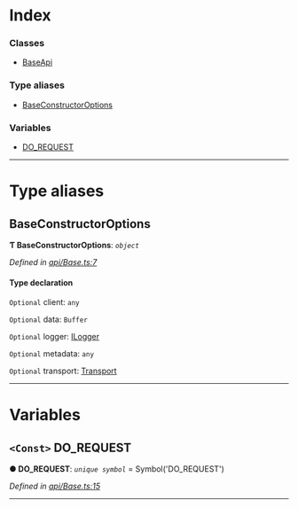 

# Index

### Classes

* [BaseApi](../classes/_api_base_.baseapi.md)

### Type aliases

* [BaseConstructorOptions](_api_base_.md#baseconstructoroptions)

### Variables

* [DO_REQUEST](_api_base_.md#do_request)

---

# Type aliases

<a id="baseconstructoroptions"></a>

##  BaseConstructorOptions

**Ƭ BaseConstructorOptions**: *`object`*

*Defined in [api/Base.ts:7](https://github.com/neovim/node-client/blob/97a65c6/src/api/Base.ts#L7)*

#### Type declaration

`Optional`  client: `any`

`Optional`  data: `Buffer`

`Optional`  logger: [ILogger](_utils_logger_.md#ilogger)

`Optional`  metadata: `any`

`Optional`  transport: [Transport](../classes/_utils_transport_.transport.md)

___

# Variables

<a id="do_request"></a>

## `<Const>` DO_REQUEST

**● DO_REQUEST**: *`unique symbol`* =  Symbol('DO_REQUEST')

*Defined in [api/Base.ts:15](https://github.com/neovim/node-client/blob/97a65c6/src/api/Base.ts#L15)*

___

